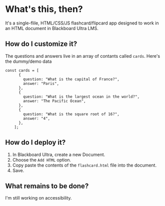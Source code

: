 # What's this, then? 
It's a single-flile, HTML/CSS/JS flashcard/flipcard app designed to work in an HTML document in Blackboard Ultra LMS. 

## How do I customize it? 
The questions and answers live in an array of contants called `cards`. Here's the dummy/demo data

```
const cards = [
      {
        question: "What is the capital of France?",
        answer: "Paris",
      },
      {
        question: "What is the largest ocean in the world?",
        answer: "The Pacific Ocean",
      },
      {
        question: "What is the square root of 16?",
        answer: "4",
      },
    ];
```

## How do I deploy it?
1. In Blackboard Ultra, create a new Document.
2. Choose the `Add HTML` option.
3. Copy paste the contents of the `flashcard.html` file into the document.
4. Save.

 ## What remains to be done? 
 I'm still working on accessibility. 
